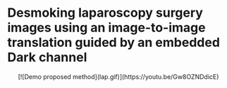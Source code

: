 # Desmoking laparoscopy surgery images using an image-to-image translation guided by an embedded Dark channel

<p align="center">
[![Demo proposed method](lap.gif)](https://youtu.be/Gw8OZNDdicE)
</p>


